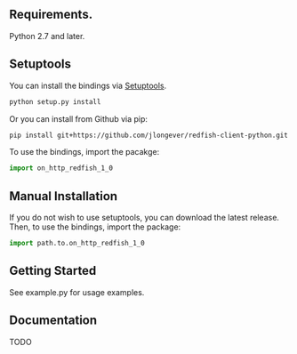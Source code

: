 ## Requirements.
Python 2.7 and later.

## Setuptools
You can install the bindings via [Setuptools](http://pypi.python.org/pypi/setuptools).

```sh
python setup.py install
```

Or you can install from Github via pip:

```sh
pip install git+https://github.com/jlongever/redfish-client-python.git
```

To use the bindings, import the pacakge:

```python
import on_http_redfish_1_0
```

## Manual Installation
If you do not wish to use setuptools, you can download the latest release.
Then, to use the bindings, import the package:

```python
import path.to.on_http_redfish_1_0
```

## Getting Started
See example.py for usage examples.

## Documentation

TODO

